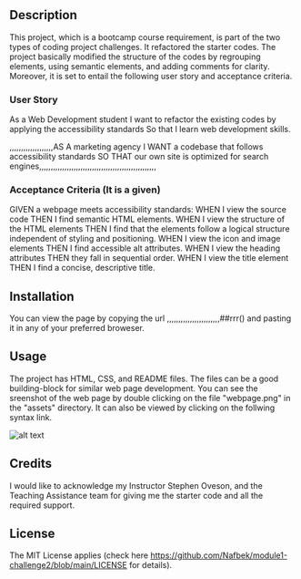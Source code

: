 # <Week One Code Refactor Challenge II>

## Description

This project, which is a bootcamp course requirement, is part of the two types of coding project challenges. It refactored the starter codes. The project basically modified the structure of the codes by regrouping elements, using semantic elements, and adding comments for clarity. Moreover, it is set to entail the following user story and acceptance criteria.

### User Story
As a Web Development student
I want to refactor the existing codes by applying the accessibility standards
So that I learn web development skills. 

,,,,,,,,,,,,,,,,,,,AS A marketing agency
I WANT a codebase that follows accessibility standards
SO THAT our own site is optimized for search engines,,,,,,,,,,,,,,,,,,,,,,,,,,,,,,,,,,,,,,,,,,,,,,,,,,,

###  Acceptance Criteria (It is a given)

GIVEN a webpage meets accessibility standards:
WHEN I view the source code
THEN I find semantic HTML elements.
WHEN I view the structure of the HTML elements
THEN I find that the elements follow a logical structure independent of styling and positioning.
WHEN I view the icon and image elements
THEN I find accessible alt attributes.
WHEN I view the heading attributes
THEN they fall in sequential order.
WHEN I view the title element
THEN I find a concise, descriptive title.

## Installation

You can view the page by copying the url ,,,,,,,,,,,,,,,,,,,,,,,##rrr() and pasting it in any of your preferred broweser.

## Usage

The project has HTML, CSS, and README files. The files can be a good building-block for similar web page development. You can see the sreenshot of the web page by double clicking on the file "webpage.png" in the "assets" directory. It can also be viewed by clicking on the follwing syntax link.

![alt text](/assets/images/webpage.png)


## Credits

I would like to acknowledge my Instructor Stephen Oveson, and the Teaching Assistance team for giving me the starter code and all the required support. 


## License

The MIT License applies (check here https://github.com/Nafbek/module1-challenge2/blob/main/LICENSE for details).